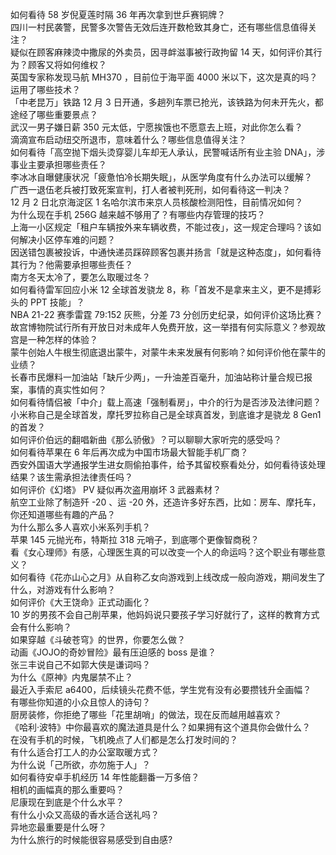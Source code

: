 如何看待 58 岁倪夏莲时隔 36 年再次拿到世乒赛铜牌？  
四川一村民袭警，民警多次警告无效后连开数枪致其身亡，还有哪些信息值得关注？  
疑似在顾客麻辣烫中撒尿的外卖员，因寻衅滋事被行政拘留 14 天，如何评价其行为？顾客又将如何维权？  
英国专家称发现马航 MH370 ，目前位于海平面 4000 米以下，这次是真的吗？运用了哪些技术？  
「中老昆万」铁路 12 月 3 日开通，多趟列车票已抢光，该铁路为何未开先火，都途经了哪些重要景点？  
武汉一男子嫌日薪 350 元太低，宁愿挨饿也不愿意去上班，对此你怎么看？  
滴滴宣布启动纽交所退市，意味着什么？哪些信息值得关注？  
如何看待「高空抛下烟头烫穿婴儿车却无人承认，民警喊话所有业主验 DNA」，涉事业主要承担哪些责任？  
李冰冰自曝健康状况「疲惫怕冷长期失眠」，从医学角度有什么办法可以缓解？  
广西一退伍老兵被打致死案宣判，打人者被判死刑，如何看待这一判决？  
12 月 2 日北京海淀区 1 名哈尔滨市来京人员核酸检测阳性，目前情况如何？  
为什么现在手机 256G 越来越不够用了？有哪些内存管理的技巧？  
上海一小区规定「租户车辆按外来车辆收费，不能过夜」，这一规定合理吗？该如何解决小区停车难的问题？  
因送错包裹被投诉，中通快递员踩碎顾客包裹并扬言「就是这种态度」，如何看待其行为？他需要承担哪些责任？  
南方冬天太冷了，要怎么取暖过冬？  
如何看待雷军回应小米 12 全球首发骁龙 8，称「首发不是拿来主义，更不是搏彩头的 PPT 技能」？  
NBA 21-22 赛季雷霆 79:152 灰熊，分差 73 分创历史纪录，如何评价这场比赛？  
故宫博物院试行所有开放日对未成年人免费开放，这一举措有何实际意义？参观故宫是一种怎样的体验？  
蒙牛创始人牛根生彻底退出蒙牛，对蒙牛未来发展有何影响？如何评价他在蒙牛的业绩？  
长春市民爆料一加油站「缺斤少两」，一升油差百毫升，加油站称计量合规已报案，事情的真实性如何？  
如何看待情侣被「中介」载上高速「强制看房」，中介的行为是否涉及法律问题？  
小米称自己是全球首发，摩托罗拉称自己是全球真首发，到底谁才是骁龙 8 Gen1 的首发？  
如何评价伯远的翻唱新曲《那么骄傲》？可以聊聊大家听完的感受吗？  
如何看待苹果在 6 年后再次成为中国市场最大智能手机厂商？  
西安外国语大学通报学生进女厕偷拍事件，给予其留校察看处分，如何看待该处理结果？该生需承担法律责任吗？  
如何评价《幻塔》 PV 疑似再次盗用崩坏 3 武器素材？  
航空工业除了制造歼 -20 、运 -20 外，还造许多好东西，比如：房车、摩托车，你还知道哪些有趣的产品？  
为什么那么多人喜欢小米系列手机？  
苹果 145 元抛光布，特斯拉 318 元哨子，到底哪个更像智商税？  
看《女心理师》有感，心理医生真的可以改变一个人的命运吗？这个职业有哪些意义？  
如何看待《花亦山心之月》从自称乙女向游戏到上线改成一般向游戏，期间发生了什么，对游戏有什么影响？  
如何评价《大王饶命》正式动画化？  
10 岁的男孩不会自己削苹果，他妈妈说只要孩子学习好就行了，这样的教育方式会有什么影响？  
如果穿越《斗破苍穹》的世界，你要怎么做？  
动画《JOJO的奇妙冒险》最有压迫感的 boss 是谁？  
张三丰说自己不如郭大侠是谦词吗？  
为什么《原神》内鬼屡禁不止？  
最近入手索尼 a6400，后续镜头花费不低，学生党有没有必要攒钱升全画幅？  
有哪些你知道的小众且惊人的诗句？  
厨房装修，你拒绝了哪些「花里胡哨」的做法，现在反而越用越喜欢？  
《哈利·波特》中你最喜欢的魔法道具是什么？如果拥有这个道具你会做什么？  
在没有手机的时候，飞机晚点了人们都是怎么打发时间的？  
有什么适合打工人的办公室取暖方式？  
为什么说「己所欲，亦勿施于人」？  
如何看待安卓手机经历 14 年性能翻番一万多倍？  
相机的画幅真的那么重要吗？  
尼康现在到底是个什么水平？  
有什么小众又高级的香水适合送礼吗？  
异地恋最重要是什么呀？  
为什么旅行的时候能很容易感受到自由感?  

